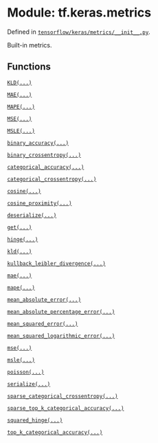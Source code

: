 <div itemscope itemtype="http://developers.google.com/ReferenceObject">
<meta itemprop="name" content="tf.keras.metrics" />
</div>

# Module: tf.keras.metrics



Defined in [`tensorflow/keras/metrics/__init__.py`](https://www.tensorflow.org/code/tensorflow/keras/metrics/__init__.py).

Built-in metrics.

## Functions

[`KLD(...)`](../../tf/keras/losses/KLD.md)

[`MAE(...)`](../../tf/keras/losses/MAE.md)

[`MAPE(...)`](../../tf/keras/losses/MAPE.md)

[`MSE(...)`](../../tf/keras/losses/MSE.md)

[`MSLE(...)`](../../tf/keras/losses/MSLE.md)

[`binary_accuracy(...)`](../../tf/keras/metrics/binary_accuracy.md)

[`binary_crossentropy(...)`](../../tf/keras/losses/binary_crossentropy.md)

[`categorical_accuracy(...)`](../../tf/keras/metrics/categorical_accuracy.md)

[`categorical_crossentropy(...)`](../../tf/keras/losses/categorical_crossentropy.md)

[`cosine(...)`](../../tf/keras/losses/cosine.md)

[`cosine_proximity(...)`](../../tf/keras/losses/cosine.md)

[`deserialize(...)`](../../tf/keras/metrics/deserialize.md)

[`get(...)`](../../tf/keras/metrics/get.md)

[`hinge(...)`](../../tf/keras/losses/hinge.md)

[`kld(...)`](../../tf/keras/losses/KLD.md)

[`kullback_leibler_divergence(...)`](../../tf/keras/losses/KLD.md)

[`mae(...)`](../../tf/keras/losses/MAE.md)

[`mape(...)`](../../tf/keras/losses/MAPE.md)

[`mean_absolute_error(...)`](../../tf/keras/losses/MAE.md)

[`mean_absolute_percentage_error(...)`](../../tf/keras/losses/MAPE.md)

[`mean_squared_error(...)`](../../tf/keras/losses/MSE.md)

[`mean_squared_logarithmic_error(...)`](../../tf/keras/losses/MSLE.md)

[`mse(...)`](../../tf/keras/losses/MSE.md)

[`msle(...)`](../../tf/keras/losses/MSLE.md)

[`poisson(...)`](../../tf/keras/losses/poisson.md)

[`serialize(...)`](../../tf/keras/metrics/serialize.md)

[`sparse_categorical_crossentropy(...)`](../../tf/keras/losses/sparse_categorical_crossentropy.md)

[`sparse_top_k_categorical_accuracy(...)`](../../tf/keras/metrics/sparse_top_k_categorical_accuracy.md)

[`squared_hinge(...)`](../../tf/keras/losses/squared_hinge.md)

[`top_k_categorical_accuracy(...)`](../../tf/keras/metrics/top_k_categorical_accuracy.md)

